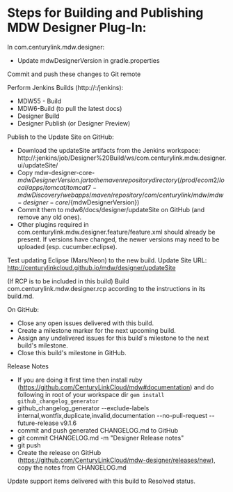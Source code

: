 # Steps for Building and Publishing MDW Designer Plug-In:

In com.centurylink.mdw.designer:
 - Update mdwDesignerVersion in gradle.properties

Commit and push these changes to Git remote

Perform Jenkins Builds (http://<host>:<port>/jenkins):
 - MDW55 - Build
 - MDW6-Build (to pull the latest docs)
 - Designer Build
 - Designer Publish (or Designer Preview)

Publish to the Update Site on GitHub:
 - Download the updateSite artifacts from the Jenkins workspace:
   http://<host>:<port>jenkins/job/Designer%20Build/ws/com.centurylink.mdw.designer.ui/updateSite/
 - Copy mdw-designer-core-${mdwDesignerVersion}.jar to the maven repository directory (/prod/ecom2/local/apps/tomcat/tomcat7-mdwDiscovery/webapps/maven/repository/com/centurylink/mdw/mdw-designer-core/${mdwDesignerVersion})
 - Commit them to mdw6/docs/designer/updateSite on GitHub (and remove any old ones).    
 - Other plugins required in com.centurylink.mdw.designer.feature/feature.xml should already be present.
   If versions have changed, the newer versions may need to be uploaded (esp. cucumber.eclipse).
    
Test updating Eclipse (Mars/Neon) to the new build.
  Update Site URL: http://centurylinkcloud.github.io/mdw/designer/updateSite

(If RCP is to be included in this build)
Build com.centurylink.mdw.designer.rcp according to the instructions in its build.md.
  
On GitHub:
  - Close any open issues delivered with this build.
  - Create a milestone marker for the next upcoming build.
  - Assign any undelivered issues for this build's milestone to the next build's milestone.
  - Close this build's milestone in GitHub. 

Release Notes
  - If you are doing it first time then install ruby (https://github.com/CenturyLinkCloud/mdw#documentation) and do following in root of your workspace dir 
  `gem install github_changelog_generator`
  - github_changelog_generator --exclude-labels internal,wontfix,duplicate,invalid,documentation --no-pull-request --future-release v9.1.6
  - commit and push generated CHANGELOG.md to GitHub 
  - git commit CHANGELOG.md -m "Designer Release notes"
  - git push
  - Create the release on GitHub (https://github.com/CenturyLinkCloud/mdw-designer/releases/new), copy the notes from CHANGELOG.md
  
Update support items delivered with this build to Resolved status.

